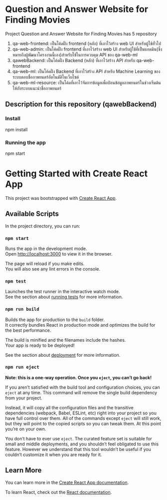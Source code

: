 # Question and Answer Website for Finding Movies

Project Question and Answer Website for Finding Movies has 5 repository
1. qa-web-frontend: เป็นโค้ดฝั่ง frontend (หลัก) ที่เอาไว้สร้าง web UI สำหรับผู้ใช้ทั่วไป 
2. qa-web-admin: เป็นโค้ดฝั่ง frontend ที่เอาไว้สร้าง web UI สำหรับผู้ใช้ที่เป็นแอดมิน(ซึ่งหมายถึงผู้พัฒนาโครงงานนี้เอง)สำหรับใช้ในการควบคุม API ของ qa-web-ml
3. qawebBackend: เป็นโค้ดฝั่ง Backend (หลัก) ที่เอาไว้สร้าง API สำหรับ qa-web-frontend
4. qa-web-ml: เป็นโค้ดฝั่ง Backend ที่เอาไว้สร้าง API สำหรับ Machine Learning ของระบบตอบชื่อภาพยนตร์อัตโนมัติในเว็บไซต์ 
5. qa-web-ml-resource: เป็นโค้ดที่เอาไว้จัดการข้อมูลเพื่อป้อนข้อมูลภาพยนตร์ในช่วงเริ่มต้นให้กับระบบแนะนำชื่อภาพยนตร์

## Description for this repository (qawebBackend)

### Install
npm install

### Running the app
npm start

# Getting Started with Create React App

This project was bootstrapped with [Create React App](https://github.com/facebook/create-react-app).

## Available Scripts

In the project directory, you can run:

### `npm start`

Runs the app in the development mode.\
Open [http://localhost:3000](http://localhost:3000) to view it in the browser.

The page will reload if you make edits.\
You will also see any lint errors in the console.

### `npm test`

Launches the test runner in the interactive watch mode.\
See the section about [running tests](https://facebook.github.io/create-react-app/docs/running-tests) for more information.

### `npm run build`

Builds the app for production to the `build` folder.\
It correctly bundles React in production mode and optimizes the build for the best performance.

The build is minified and the filenames include the hashes.\
Your app is ready to be deployed!

See the section about [deployment](https://facebook.github.io/create-react-app/docs/deployment) for more information.

### `npm run eject`

**Note: this is a one-way operation. Once you `eject`, you can’t go back!**

If you aren’t satisfied with the build tool and configuration choices, you can `eject` at any time. This command will remove the single build dependency from your project.

Instead, it will copy all the configuration files and the transitive dependencies (webpack, Babel, ESLint, etc) right into your project so you have full control over them. All of the commands except `eject` will still work, but they will point to the copied scripts so you can tweak them. At this point you’re on your own.

You don’t have to ever use `eject`. The curated feature set is suitable for small and middle deployments, and you shouldn’t feel obligated to use this feature. However we understand that this tool wouldn’t be useful if you couldn’t customize it when you are ready for it.

## Learn More

You can learn more in the [Create React App documentation](https://facebook.github.io/create-react-app/docs/getting-started).

To learn React, check out the [React documentation](https://reactjs.org/).
